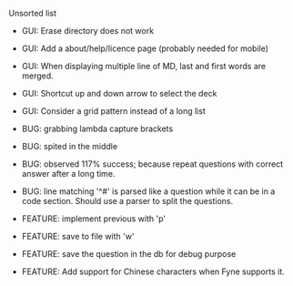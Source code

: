 Unsorted list

- GUI: Erase directory does not work
- GUI: Add a about/help/licence page (probably needed for mobile)
- GUI: When displaying multiple line of MD, last and first words are merged.
- GUI: Shortcut up and down arrow to select the deck
- GUI: Consider a grid pattern instead of a long list

- BUG: grabbing lambda capture brackets
- BUG: spited in the middle
- BUG: observed 117% success; because repeat questions with correct answer after a long time.
- BUG: line matching '^#' is parsed like a question while it can be in a code section. Should use a parser to split the questions.

- FEATURE: implement previous with 'p'
- FEATURE: save to file with 'w'
- FEATURE: save the question in the db for debug purpose
- FEATURE: Add support for Chinese characters when Fyne supports it.
